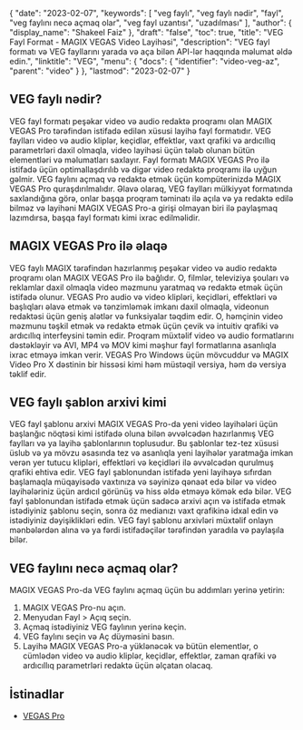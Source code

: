 {
  "date": "2023-02-07",
  "keywords": [
"veg faylı",
"veg faylı nədir",
"fayl",
"veg faylını necə açmaq olar",
"veg fayl uzantısı",
"uzadılması"
],
  "author": {
    "display_name": "Shakeel Faiz"
},
  "draft": "false",
  "toc": true,
  "title": "VEG Fayl Format - MAGIX VEGAS Video Layihəsi",
  "description": "VEG fayl formatı və VEG fayllarını yarada və aça bilən API-lər haqqında məlumat əldə edin.",
  "linktitle": "VEG",
  "menu": {
    "docs": {
      "identifier": "video-veg-az",
      "parent": "video"
}
},
  "lastmod": "2023-02-07"
}

## VEG faylı nədir?

VEG fayl formatı peşəkar video və audio redaktə proqramı olan MAGIX VEGAS Pro tərəfindən istifadə edilən xüsusi layihə fayl formatıdır. VEG faylları video və audio kliplər, keçidlər, effektlər, vaxt qrafiki və ardıcıllıq parametrləri daxil olmaqla, video layihəsi üçün tələb olunan bütün elementləri və məlumatları saxlayır. Fayl formatı MAGIX VEGAS Pro ilə istifadə üçün optimallaşdırılıb və digər video redaktə proqramı ilə uyğun gəlmir. VEG faylını açmaq və redaktə etmək üçün kompüterinizdə MAGIX VEGAS Pro quraşdırılmalıdır. Əlavə olaraq, VEG faylları mülkiyyət formatında saxlandığına görə, onlar başqa proqram təminatı ilə açıla və ya redaktə edilə bilməz və layihəni MAGIX VEGAS Pro-a girişi olmayan biri ilə paylaşmaq lazımdırsa, başqa fayl formatı kimi ixrac edilməlidir.

## MAGIX VEGAS Pro ilə əlaqə

VEG faylı MAGIX tərəfindən hazırlanmış peşəkar video və audio redaktə proqramı olan MAGIX VEGAS Pro ilə bağlıdır. O, filmlər, televiziya şouları və reklamlar daxil olmaqla video məzmunu yaratmaq və redaktə etmək üçün istifadə olunur. VEGAS Pro audio və video klipləri, keçidləri, effektləri və başlıqları əlavə etmək və tənzimləmək imkanı daxil olmaqla, videonun redaktəsi üçün geniş alətlər və funksiyalar təqdim edir. O, həmçinin video məzmunu təşkil etmək və redaktə etmək üçün çevik və intuitiv qrafiki və ardıcıllıq interfeysini təmin edir. Proqram müxtəlif video və audio formatlarını dəstəkləyir və AVI, MP4 və MOV kimi məşhur fayl formatlarına asanlıqla ixrac etməyə imkan verir. VEGAS Pro Windows üçün mövcuddur və MAGIX Video Pro X dəstinin bir hissəsi kimi həm müstəqil versiya, həm də versiya təklif edir.

## VEG faylı şablon arxivi kimi

VEG fayl şablonu arxivi MAGIX VEGAS Pro-da yeni video layihələri üçün başlanğıc nöqtəsi kimi istifadə oluna bilən əvvəlcədən hazırlanmış VEG faylları və ya layihə şablonlarının toplusudur. Bu şablonlar tez-tez xüsusi üslub və ya mövzu əsasında tez və asanlıqla yeni layihələr yaratmağa imkan verən yer tutucu klipləri, effektləri və keçidləri ilə əvvəlcədən qurulmuş qrafiki ehtiva edir. VEG fayl şablonundan istifadə yeni layihəyə sıfırdan başlamaqla müqayisədə vaxtınıza və səyinizə qənaət edə bilər və video layihələriniz üçün ardıcıl görünüş və hiss əldə etməyə kömək edə bilər. VEG fayl şablonundan istifadə etmək üçün sadəcə arxivi açın və istifadə etmək istədiyiniz şablonu seçin, sonra öz medianızı vaxt qrafikinə idxal edin və istədiyiniz dəyişiklikləri edin. VEG fayl şablonu arxivləri müxtəlif onlayn mənbələrdən alına və ya fərdi istifadəçilər tərəfindən yaradıla və paylaşıla bilər.

## VEG faylını necə açmaq olar?

MAGIX VEGAS Pro-da VEG faylını açmaq üçün bu addımları yerinə yetirin:

1. MAGIX VEGAS Pro-nu açın.
2. Menyudan Fayl > Açıq seçin.
3. Açmaq istədiyiniz VEG faylının yerinə keçin.
4. VEG faylını seçin və Aç düyməsini basın.
5. Layihə MAGIX VEGAS Pro-a yüklənəcək və bütün elementlər, o cümlədən video və audio kliplər, keçidlər, effektlər, zaman qrafiki və ardıcıllıq parametrləri redaktə üçün əlçatan olacaq.

## İstinadlar
* [VEGAS Pro](https://en.wikipedia.org/wiki/Vegas_Pro)


